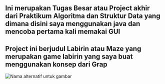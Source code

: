 ## Ini merupakan Tugas Besar atau Project akhir dari Praktikum Algoritma dan Struktur Data yang dimana disini saya menggunakan java dan mencoba pertama kali memakai GUI
## Project ini berjudul Labirin atau Maze yang merupakan game labirin yang saya buat menggunakan konsep dari Grap

![Nama alternatif untuk gambar](Result.jpg)
